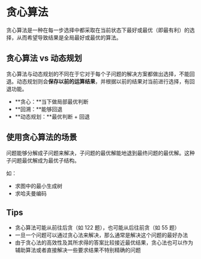 # 贪心算法

贪心算法是一种在每一步选择中都采取在当前状态下最好或最优（即最有利）的选择，从而希望导致结果是全局最好或最优的算法。

## 贪心算法 vs 动态规划

贪心算法与动态规划的不同在于它对于每个子问题的解决方案都做出选择，不能回退。动态规划则会**保存以前的运算结果**，并根据以前的结果对当前进行选择，有回退功能。

- **贪心：**当下做局部最优判断
- **回溯：**能够回退
- **动态规划：**最优判断 + 回退

## 使用贪心算法的场景

问题能够分解成子问题来解决，子问题的最优解能地退到最终问题的最优解。这种子问题最优解成为最优子结构。

如：

- 求图中的最小生成树
- 求哈夫曼编码

## Tips

- 贪心算法可能从前往后贪（如 122 题），也可能从后往前贪（如 55 题）
- 一旦一个问题可以通过贪心法来解决，那么通常是解决这个问题的最好办法
- 由于贪心法的高效性及其所求得的答案比较接近最优结果，贪心法也可以作为辅助算法或者直接解决一些要求结果不特别精确的问题